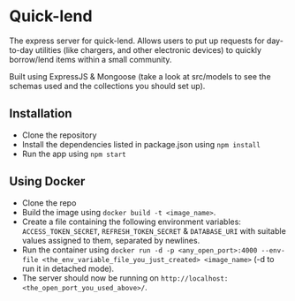 # Quick-lend

The express server for quick-lend. Allows users to put up requests for day-to-day utilities (like chargers, and other electronic devices) to quickly borrow/lend items within a small community.

Built using ExpressJS & Mongoose (take a look at src/models to see the schemas used and the collections you should set up).

## Installation

- Clone the repository
- Install the dependencies listed in package.json using `npm install`
- Run the app using `npm start`

## Using Docker

- Clone the repo
- Build the image using `docker build -t <image_name>`.
- Create a file containing the following environment variables: `ACCESS_TOKEN_SECRET`, `REFRESH_TOKEN_SECRET` & `DATABASE_URI` with suitable values assigned to them, separated by newlines.
- Run the container using `docker run -d -p <any_open_port>:4000 --env-file <the_env_variable_file_you_just_created> <image_name>` (-d to run it in detached mode).
- The server should now be running on `http://localhost:<the_open_port_you_used_above>/`.
